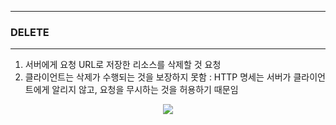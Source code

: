 -----
### DELETE
-----
1. 서버에게 요청 URL로 저장한 리소스를 삭제할 것 요청
2. 클라이언트는 삭제가 수행되는 것을 보장하지 못함 : HTTP 명세는 서버가 클라이언트에게 알리지 않고, 요청을 무시하는 것을 허용하기 때문임
<div align="center">
<img src="https://github.com/user-attachments/assets/2d8316aa-77db-4e4a-8584-184d8d3d7061">
</div>
